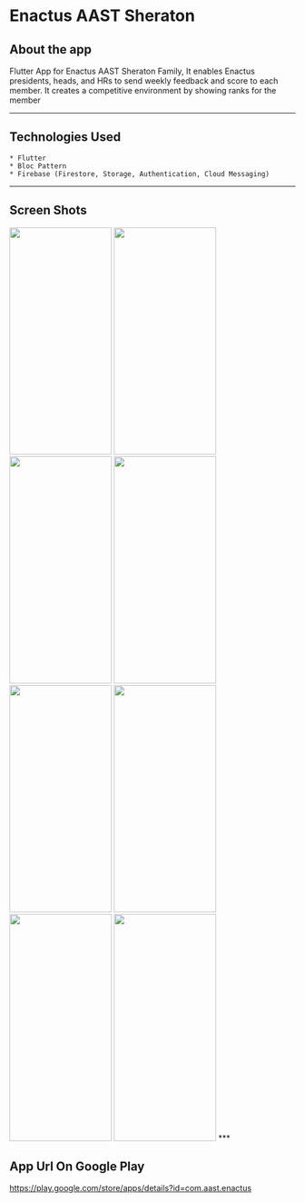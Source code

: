 # Enactus AAST Sheraton

## About the app
   Flutter App for Enactus AAST Sheraton Family, It enables Enactus presidents, heads, and HRs to send weekly feedback and score to each member. It creates a
   competitive environment by showing ranks for the member
***

## Technologies Used
    * Flutter
    * Bloc Pattern
    * Firebase (Firestore, Storage, Authentication, Cloud Messaging)
***

## Screen Shots
<img src="https://user-images.githubusercontent.com/48159614/206851864-b4eecb73-12b9-4104-9e9c-7f9cc564fb0f.jpg" width="180" height="400">

<img src="https://user-images.githubusercontent.com/48159614/206851865-2873a06c-6efe-4c13-9166-690cd9e3c657.jpg" width="180" height="400">

<img src="https://user-images.githubusercontent.com/48159614/206851867-e41ef3d8-339e-4c79-9151-b75e12a157df.jpg" width="180" height="400">

<img src="https://user-images.githubusercontent.com/48159614/206851868-9ef67f19-8e34-48af-99d4-d23b910682dd.jpg" width="180" height="400">

<img src="https://user-images.githubusercontent.com/48159614/206851869-b6789a16-4a29-4244-911a-38250954e7df.jpg" width="180" height="400">

<img src="https://user-images.githubusercontent.com/48159614/206851870-0ada5592-fa98-40ba-b34e-6c46bbb0af28.jpg" width="180" height="400">

<img src="https://user-images.githubusercontent.com/48159614/206851871-7939e072-968a-42ec-b22b-55d1d69008fa.jpg" width="180" height="400">

<img src="https://user-images.githubusercontent.com/48159614/206851872-b4528a8f-9a47-48d2-9a8c-d750ab76f063.jpg" width="180" height="400">
***

## App Url On Google Play
https://play.google.com/store/apps/details?id=com.aast.enactus
